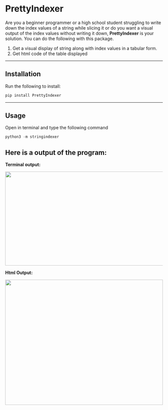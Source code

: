# PrettyIndexer

Are you a beginner programmer or a high school student struggling to write down the index values of a string while slicing it or do you want a visual output of the index values without writing it down, **PrettyIndexer** is your solution. You can do the following with this package.

1. Get a visual display of string along with index values in a tabular form.
2. Get html code of the table displayed

<hr />

## Installation

Run the following to install:

```python
pip install PrettyIndexer
```
<hr />

## Usage

Open in terminal and type the following command

```python
python3 -m stringindexer
```

## Here is a output of the program:



**Terminal output:** 

<img height="300" width="700" src="https://i.imgur.com/cGY5zyK.png?1"/>

**Html Output:**

<img height="400" width="100%" src="https://i.imgur.com/MS4snqZ.png"/>



